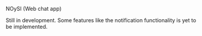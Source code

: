 NOySI (Web chat app)

Still in development. Some features like the notification functionality is yet to be implemented. 
